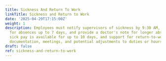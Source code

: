 ```yaml
---
title: Sickness And Return To Work
linkTitle: Sickness and Return to Work
date: '2025-04-29T17:15:00Z'
weight: 1
description: Employees must notify supervisors of sickness by 9:30 AM, complete self-certification
  for absences up to 7 days, and provide a doctor's note for longer absences. Enhanced
  sick pay is available for up to 10 days, and support for return-to-work includes
  documentation, meetings, and potential adjustments to duties or hours.
draft: false
ref: sickness-and-return-to-work
---
```


